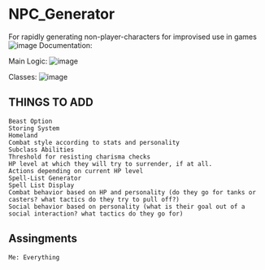 # NPC_Generator
For rapidly generating non-player-characters for improvised use in games
![image](https://user-images.githubusercontent.com/111773778/193301102-d1f359dc-f4b1-4dc6-aee8-194fd2811de7.png)
Documentation: 


Main Logic:
![image](https://user-images.githubusercontent.com/111773778/208933409-5fc7c2e1-9331-432b-a24b-a9b90f27d8b4.png)

Classes:
![image](https://user-images.githubusercontent.com/111773778/210588573-4a31bf31-252a-4e86-a25c-6ac0ebb68383.png)



## THINGS TO ADD
  	Beast Option
  	Storing System
	Homeland
	Combat style according to stats and personality
	Subclass Abilities
	Threshold for resisting charisma checks
	HP level at which they will try to surrender, if at all. 
	Actions depending on current HP level
	Spell-List Generator
	Spell List Display
	Combat behavior based on HP and personality (do they go for tanks or casters? what tactics do they try to pull off?)
	Social behavior based on personality (what is their goal out of a social interaction? what tactics do they go for)
	
## Assingments
	Me: Everything
